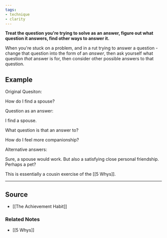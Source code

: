 ```yaml
---
tags:
- technique
- clarity
---
```

**Treat the question you're trying to solve as an answer, figure out what question it answers, find other ways to answer it.**

When you're stuck on a problem, and in a rut trying to answer a question - change that question into the form of an *answer*, then ask yourself what question *that* answer is for, then consider other possible answers to that question.

## Example

Original Quesiton:

How do I find a spouse?

Question as an answer:

I find a spouse.

What question is that an answer to?

How do I feel more companionship?

Alternative answers:

Sure, a spouse would work. But also a satisfying close personal friendship. Perhaps a pet?

This is essentially a cousin exercise of the [[5 Whys]].

---

## Source
- [[The Achievement Habit]]

### Related Notes
- [[5 Whys]]